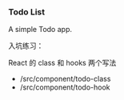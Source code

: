 ### Todo List 

A simple Todo app.

入坑练习：

React 的 class 和 hooks 两个写法
- /src/component/todo-class
- /src/component/todo-hook



